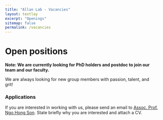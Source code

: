 ```yaml
---
title: "Allan Lab - Vacancies"
layout: textlay
excerpt: "Openings"
sitemap: false
permalink: /vacancies
---
```


# Open positions

**Note: We are currently looking for PhD holders and postdoc to join our team and our faculty.**

We are always looking for new group members with passion, talent, and grit!

### Applications
If you are interested in working with us, please send an email to [Assoc. Prof. Ngo Hong Son](mailto:son.ngohong@phenikaa-uni.edu.vn). State briefly why you are interested and attach a CV.
